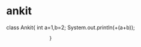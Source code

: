 ankit
=====
class Ankit{
                     int a=1,b=2;
                     System.out.println(+(a+b));


                    }
